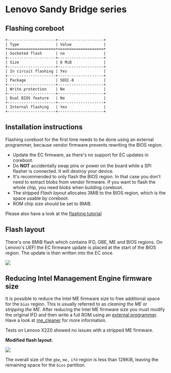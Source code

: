 # Lenovo Sandy Bridge series

## Flashing coreboot
```{eval-rst}
+---------------------+--------------------+
| Type                | Value              |
+=====================+====================+
| Socketed flash      | no                 |
+---------------------+--------------------+
| Size                | 8 MiB              |
+---------------------+--------------------+
| In circuit flashing | Yes                |
+---------------------+--------------------+
| Package             | SOIC-8             |
+---------------------+--------------------+
| Write protection    | No                 |
+---------------------+--------------------+
| Dual BIOS feature   | No                 |
+---------------------+--------------------+
| Internal flashing   | Yes                |
+---------------------+--------------------+
```

## Installation instructions

Flashing coreboot for the first time needs to be done using an external
programmer, because vendor firmware prevents rewriting the BIOS region.

* Update the EC firmware, as there's no support for EC updates in coreboot.
* Do **NOT** accidentally swap pins or power on the board while a SPI flasher
  is connected. It will destroy your device.
* It's recommended to only flash the BIOS region. In that case you don't
  need to extract blobs from vendor firmware.
  If you want to flash the whole chip, you need blobs when building
  coreboot.
* The shipped *Flash layout* allocates 3MiB to the BIOS region, which is the space
  usable by coreboot.
* ROM chip size should be set to 8MiB.

Please also have a look at the [flashing tutorial]

## Flash layout
There's one 8MiB flash which contains IFD, GBE, ME and BIOS regions.
On Lenovo's UEFI the EC firmware update is placed at the start of the BIOS
region. The update is then written into the EC once.

![][fl]

[fl]: flashlayout_Sandy_Bridge.svg

## Reducing Intel Management Engine firmware size

It is possible to reduce the Intel ME firmware size to free additional
space for the `bios` region. This is usually referred to as *cleaning the ME* or
*stripping the ME*.
After reducing the Intel ME firmware size you must modify the original IFD
and then write a full ROM using an [external programmer].
Have a look at [me_cleaner] for more information.

Tests on Lenovo X220 showed no issues with a stripped ME firmware.

**Modified flash layout:**

![][fl2]

[fl2]: flashlayout_Sandy_Bridge_stripped_me.svg

The overall size of the `gbe`, `me,` `ifd` region is less than 128KiB, leaving
the remaining space for the `bios` partition.


[me_cleaner]: ../../northbridge/intel/sandybridge/me_cleaner.md
[external programmer]: ../../tutorial/flashing_firmware/index.md
[flashing tutorial]: ../../tutorial/flashing_firmware/index.md
